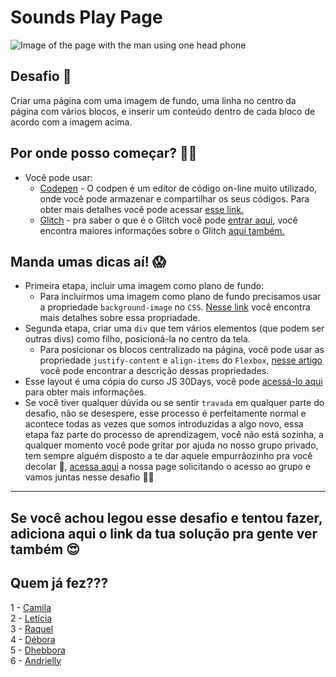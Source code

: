 # Sounds Play Page

![Image of the page with the man using one head phone](../assets/imgs/sounds-play.jpeg)

## Desafio 🎯
Criar uma página com uma imagem de fundo, uma linha no centro da página com vários blocos, e inserir um conteúdo dentro de cada bloco de acordo com a imagem acima.  

  
    
## Por onde posso começar? 💪🏽
- Você pode usar: 
  - [Codepen](https://codepen.io/) - O codpen é um editor de código on-line muito utilizado, onde você pode armazenar e compartilhar os seus códigos. Para obter mais detalhes você pode acessar [esse link.](https://blog.codepen.io/2016/02/01/learn-how-the-editor-works-the-editor-tour/)
  - [Glitch](https://glitch.com/) - pra saber o que é o Glitch você pode [entrar aqui](https://medium.com/glitch/what-is-glitch-90cd75e40277), você encontra maiores informações sobre o Glitch [aqui também.](https://medium.com/@glitch)  
  

## Manda umas dicas aí! 😱
- Primeira etapa, incluir uma imagem como plano de fundo:
  - Para incluirmos uma imagem como plano de fundo precisamos usar a propriedade `background-image` no `CSS`. [Nesse link](http://htmldog.com/references/css/properties/background-image/) você encontra mais detalhes sobre essa propriadade.
- Segunda etapa, criar uma `div` que tem vários elementos (que podem ser outras divs) como filho, posicioná-la no centro da tela.
  - Para posicionar os blocos centralizado na página, você pode usar as propriedade `justify-content` e `align-items` do `Flexbox`, [nesse artigo](https://css-tricks.com/snippets/css/a-guide-to-flexbox/) você pode encontrar a descrição dessas propriedades.
- Esse layout é uma cópia do curso JS 30Days, você pode [acessá-lo aqui](https://javascript30.com/) para obter mais informações.
- Se você tiver qualquer dúvida ou se sentir `travada` em qualquer parte do desafio, não se desespere, esse processo é perfeitamente normal e acontece todas as vezes que somos introduzidas a algo novo, essa etapa faz parte do processo de aprendizagem, você não está sozinha, a qualquer momento você pode gritar por ajuda no nosso grupo privado, tem sempre alguém disposto a te dar aquele empurrãozinho pra você decolar 🌈, [acessa aqui](https://www.instagram.com/reactladies/) a nossa page solicitando o acesso ao grupo e vamos juntas nesse desafio 💃🏽  


---  

## Se você achou legou esse desafio e tentou fazer, adiciona aqui o link da tua solução pra gente ver também 😍  

## Quem já fez???
1 - [Camila](https://codepen.io/camilars/pen/zybNzv)      
2 - [Letícia](https://codepen.io/leehmaciel/pen/ebXzem)    
3 - [Raquel](https://codepen.io/raquel-ods/pen/VqNexG)   
4 - [Débora](https://codepen.io/Debbiemars/pen/OrGrwG)   
5 - [Dhebbora](https://codepen.io/dhebbora/pen/OrYoXE)    
6 - [Andrielly](https://codepen.io/dryalves/pen/REXwyW)
